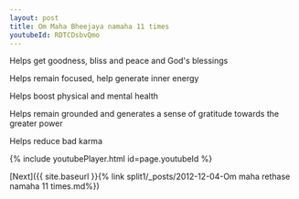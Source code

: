 ```yaml
---
layout: post
title: Om Maha Bheejaya namaha 11 times
youtubeId: RDTCDsbvQmo
---
```

 
 
Helps get goodness, bliss and peace and God's blessings
 
Helps remain focused, help generate inner energy 
 
Helps boost physical and mental health 
 
Helps remain grounded and generates a sense of gratitude towards the greater power 
 
Helps reduce bad karma
 
 
 
 


{% include youtubePlayer.html id=page.youtubeId %}
 
[Next]({{ site.baseurl }}{% link  split1/_posts/2012-12-04-Om maha rethase namaha 11 times.md%})
 

